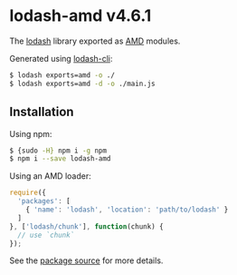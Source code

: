 # lodash-amd v4.6.1

The [lodash](https://lodash.com/) library exported as [AMD](https://github.com/amdjs/amdjs-api/wiki/AMD) modules.

Generated using [lodash-cli](https://www.npmjs.com/package/lodash-cli):
```bash
$ lodash exports=amd -o ./
$ lodash exports=amd -d -o ./main.js
```

## Installation

Using npm:
```bash
$ {sudo -H} npm i -g npm
$ npm i --save lodash-amd
```

Using an AMD loader:
```js
require({
  'packages': [
    { 'name': 'lodash', 'location': 'path/to/lodash' }
  ]
}, ['lodash/chunk'], function(chunk) {
  // use `chunk`
});
```

See the [package source](https://github.com/lodash/lodash/tree/4.6.1-amd) for more details.

